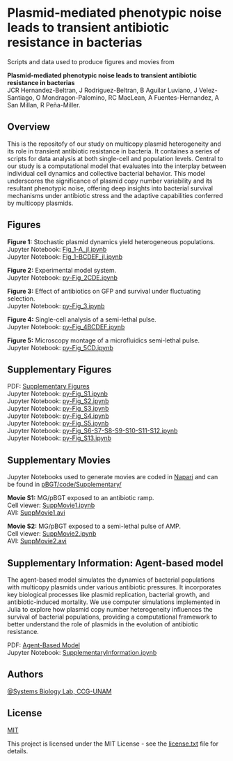 # Plasmid-mediated phenotypic noise leads to transient antibiotic resistance in bacterias

 Scripts and data used to produce figures and movies from

**Plasmid-mediated phenotypic noise leads to transient antibiotic resistance in bacterias**\
JCR Hernandez-Beltran, J Rodriguez-Beltran, B Aguilar Luviano, J Velez-Santiago, O Mondragon-Palomino, RC MacLean, A Fuentes-Hernandez, A San Millan, R Peña-Miller.


## Overview

This is the repositofy of our study on multicopy plasmid heterogeneity and its role in transient antibiotic resistance in bacteria. It containes a series of scripts for data analysis at both single-cell and population levels. Central to our study is a computational model that evaluates into the interplay between individual cell dynamics and collective bacterial behavior. This model underscores the significance of plasmid copy number variability and its resultant phenotypic noise, offering deep insights into bacterial survival mechanisms under antibiotic stress and the adaptive capabilities conferred by multicopy plasmids.

## Figures

**Figure 1:** Stochastic plasmid dynamics yield heterogeneous populations.\
Jupyter Notebook: [Fig_1-A_jl.ipynb](code/Fig_1-A_jl.ipynb)\
Jupyter Notebook: [Fig_1-BCDEF_jl.ipynb](code/Fig_1-BCDEF_jl.ipynb)

**Figure 2:** Experimental model system.\
Jupyter Notebook: [py-Fig_2CDE.ipynb](code/py-Fig_2CDE.ipynb)

**Figure 3:** Effect of antibiotics on GFP and survival under fluctuating selection.\
Jupyter Notebook: [py-Fig_3.ipynb](code/py-Fig_3.ipynb)

**Figure 4:** Single-cell analysis of a semi-lethal pulse.\
Jupyter Notebook: [py-Fig_4BCDEF.ipynb](code/py-Fig_4BCDEF.ipynb)

**Figure 5:** Microscopy montage of a microfluidics semi-lethal pulse.\
Jupyter Notebook: [py-Fig_5CD.ipynb](code/py-Fig_5CD.ipynb)

## Supplementary Figures

PDF: [Supplementary Figures](SI_pBGT.pdf)\
Jupyter Notebook: [py-Fig_S1.ipynb](code/Supplementery/SupplementaryFigures/py-Fig_S1.ipynb)\
Jupyter Notebook: [py-Fig_S2.ipynb](code/Supplementery/SupplementaryFigures/py-Fig_S2.ipynb)\
Jupyter Notebook: [py-Fig_S3.ipynb](code/Supplementery/SupplementaryFigures/py-Fig_S3.ipynb)\
Jupyter Notebook: [py-Fig_S4.ipynb](code/Supplementery/SupplementaryFigures/py-Fig_S4.ipynb)\
Jupyter Notebook: [py-Fig_S5.ipynb](code/Supplementery/SupplementaryFigures/py-Fig_S5.ipynb)\
Jupyter Notebook: [py-Fig_S6-S7-S8-S9-S10-S11-S12.ipynb](code/Supplementery/SupplementaryFigures/py-Fig_S6-S7-S8-S9-S10-S11-S12.ipynb)\
Jupyter Notebook: [py-Fig_S13.ipynb](code/Supplementery/SupplementaryFigures/py-Fig_S13.ipynb)

## Supplementary Movies

Jupyter Notebooks used to generate movies are coded in
[Napari](https://napari.org/) and can be found in
[pBGT/code/Supplementary/](/code/Supplementary)

**Movie S1:** MG/pBGT exposed to an antibiotic ramp.\
Cell viewer:
[SuppMovie1.ipynb](/code/Supplementary/SuppMovie1.ipynb)\
AVI:
[SuppMovie1.avi](/movies/SuppMovie1.avi)

**Movie S2:** MG/pBGT exposed to a semi-lethal pulse of AMP.\
Cell viewer:
[SuppMovie2.ipynb](/code/Supplementary/SuppMovie2.ipynb)\
AVI:
[SuppMovie2.avi](/movies/SuppMovie2.avi)


## Supplementary Information: Agent-based model

The agent-based model simulates the dynamics of bacterial populations with multicopy plasmids under various antibiotic pressures. It incorporates key biological processes like plasmid replication, bacterial growth, and antibiotic-induced mortality. We use computer simulations implemented in Julia to explore how plasmid copy number heterogeneity influences the survival of bacterial populations, providing a computational framework to better understand the role of plasmids in the evolution of antibiotic resistance.

PDF: [Agent-Based Model](SI_pBGT_ABM.pdf)\
Jupyter Notebook: [SupplementaryInformation.ipynb](code/Supplementary/SupplementaryInformation/SupplementaryInformation.ipynb)

## Authors
[\@Systems Biology Lab, CCG-UNAM](https://github.com/ccg-esb-lab)



## License

[MIT](https://choosealicense.com/licenses/mit/)

This project is licensed under the MIT License - see the
[license.txt](/ccg-esb-lab/pBGT/blob/main/license.txt) file for details.

